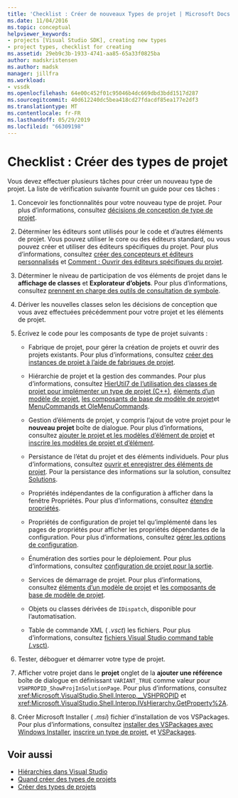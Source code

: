 ```yaml
---
title: 'Checklist : Créer de nouveaux Types de projet | Microsoft Docs'
ms.date: 11/04/2016
ms.topic: conceptual
helpviewer_keywords:
- projects [Visual Studio SDK], creating new types
- project types, checklist for creating
ms.assetid: 29eb9c3b-1933-4741-aa85-65a33f0825ba
author: madskristensen
ms.author: madsk
manager: jillfra
ms.workload:
- vssdk
ms.openlocfilehash: 64e00c452f01c95046b4dc669dbd3bdd1517d287
ms.sourcegitcommit: 40d612240dc5bea418cd27fdacdf85ea177e2df3
ms.translationtype: MT
ms.contentlocale: fr-FR
ms.lasthandoff: 05/29/2019
ms.locfileid: "66309198"
---
```

# <a name="checklist-create-new-project-types"></a>Checklist : Créer des types de projet
Vous devez effectuer plusieurs tâches pour créer un nouveau type de projet. La liste de vérification suivante fournit un guide pour ces tâches :

1. Concevoir les fonctionnalités pour votre nouveau type de projet. Pour plus d’informations, consultez [décisions de conception de type de projet](../../extensibility/internals/project-type-design-decisions.md).

2. Déterminer les éditeurs sont utilisés pour le code et d’autres éléments de projet. Vous pouvez utiliser le core ou des éditeurs standard, ou vous pouvez créer et utiliser des éditeurs spécifiques du projet. Pour plus d’informations, consultez [créer des concepteurs et éditeurs personnalisés](../../extensibility/creating-custom-editors-and-designers.md) et [Comment : Ouvrir des éditeurs spécifiques du projet](../../extensibility/how-to-open-project-specific-editors.md).

3. Déterminer le niveau de participation de vos éléments de projet dans le **affichage de classes** et **Explorateur d’objets**. Pour plus d’informations, consultez [prennent en charge des outils de consultation de symbole](../../extensibility/internals/supporting-symbol-browsing-tools.md).

4. Dériver les nouvelles classes selon les décisions de conception que vous avez effectuées précédemment pour votre projet et les éléments de projet.

5. Écrivez le code pour les composants de type de projet suivants :

    - Fabrique de projet, pour gérer la création de projets et ouvrir des projets existants. Pour plus d’informations, consultez [créer des instances de projet à l’aide de fabriques de projet](../../extensibility/internals/creating-project-instances-by-using-project-factories.md).

    - Hiérarchie de projet et la gestion des commandes. Pour plus d’informations, consultez [HierUtil7 de l’utilisation des classes de projet pour implémenter un type de projet (C++)](https://msdn.microsoft.com/library/a5c16a09-94a2-46ef-87b5-35b815e2f346), [éléments d’un modèle de projet](../../extensibility/internals/elements-of-a-project-model.md), [les composants de base de modèle de projet](../../extensibility/internals/project-model-core-components.md)et [ MenuCommands et OleMenuCommands](../../extensibility/menucommands-vs-olemenucommands.md).

    - Gestion d’éléments de projet, y compris l’ajout de votre projet pour le **nouveau projet** boîte de dialogue. Pour plus d’informations, consultez [ajouter le projet et les modèles d’élément de projet](../../extensibility/internals/adding-project-and-project-item-templates.md) et [inscrire les modèles de projet et d’élément](../../extensibility/internals/registering-project-and-item-templates.md).

    - Persistance de l’état du projet et des éléments individuels. Pour plus d’informations, consultez [ouvrir et enregistrer des éléments de projet](../../extensibility/internals/opening-and-saving-project-items.md). Pour la persistance des informations sur la solution, consultez [Solutions](../../extensibility/internals/solutions-overview.md).

    - Propriétés indépendantes de la configuration à afficher dans la fenêtre Propriétés. Pour plus d’informations, consultez [étendre propriétés](../../extensibility/internals/extending-properties.md).

    - Propriétés de configuration de projet tel qu’implémenté dans les pages de propriétés pour afficher les propriétés dépendantes de la configuration. Pour plus d’informations, consultez [gérer les options de configuration](../../extensibility/internals/managing-configuration-options.md).

    - Énumération des sorties pour le déploiement. Pour plus d’informations, consultez [configuration de projet pour la sortie](../../extensibility/internals/project-configuration-for-output.md).

    - Services de démarrage de projet. Pour plus d’informations, consultez [éléments d’un modèle de projet](../../extensibility/internals/elements-of-a-project-model.md) et [les composants de base de modèle de projet](../../extensibility/internals/project-model-core-components.md).

    - Objets ou classes dérivées de `IDispatch`, disponible pour l’automatisation.

    - Table de commande XML ( *.vsct*) les fichiers. Pour plus d’informations, consultez [fichiers Visual Studio command table (.vsct)](../../extensibility/internals/visual-studio-command-table-dot-vsct-files.md).

6. Tester, déboguer et démarrer votre type de projet.

7. Afficher votre projet dans le **projet** onglet de la **ajouter une référence** boîte de dialogue en définissant `VARIANT_TRUE` comme valeur pour `VSHPROPID_ShowProjInSolutionPage`. Pour plus d’informations, consultez <xref:Microsoft.VisualStudio.Shell.Interop.__VSHPROPID> et <xref:Microsoft.VisualStudio.Shell.Interop.IVsHierarchy.GetProperty%2A>.

8. Créer Microsoft Installer ( *.msi*) fichier d’installation de vos VSPackages. Pour plus d’informations, consultez [installer des VSPackages avec Windows Installer](../../extensibility/internals/installing-vspackages-with-windows-installer.md), [inscrire un type de projet](../../extensibility/internals/registering-a-project-type.md), et [VSPackages](../../extensibility/internals/vspackages.md).

## <a name="see-also"></a>Voir aussi
- [Hiérarchies dans Visual Studio](../../extensibility/internals/hierarchies-in-visual-studio.md)
- [Quand créer des types de projets](../../extensibility/internals/when-to-create-project-types.md)
- [Créer des types de projets](../../extensibility/internals/creating-project-types.md)